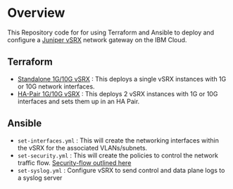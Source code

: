 # Overview
This Repository code for for using Terraform and Ansible to deploy and configure a [Juniper vSRX]() network gateway on the IBM Cloud. 

## Terraform
 - [Standalone 1G/10G vSRX](standalone/) : This deploys a single vSRX instances with 1G or 10G network interfaces.
 - [HA-Pair 1G/10G vSRX](ha-pair/) : This deploys 2 vSRX instances with 1G or 10G interfaces and sets them up in an HA Pair.

## Ansible
 - `set-interfaces.yml` : This will create the networking interfaces within the vSRX for the associated VLANs/subnets.
 - `set-security.yml` : This will create the policies to control the network traffic flow. [Security-flow outlined here](https://cloud.ibm.com/docs/vsrx?topic=vsrx-creating-your-new-traffic-flows)
 - `set-syslog.yml` : Configure vSRX to send control and data plane logs to a syslog server
